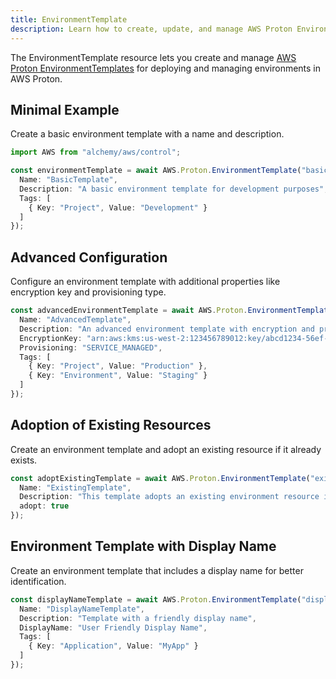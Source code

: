 ```yaml
---
title: EnvironmentTemplate
description: Learn how to create, update, and manage AWS Proton EnvironmentTemplates using Alchemy Cloud Control.
---
```


The EnvironmentTemplate resource lets you create and manage [AWS Proton EnvironmentTemplates](https://docs.aws.amazon.com/proton/latest/userguide/) for deploying and managing environments in AWS Proton.

## Minimal Example

Create a basic environment template with a name and description.

```ts
import AWS from "alchemy/aws/control";

const environmentTemplate = await AWS.Proton.EnvironmentTemplate("basicEnvironmentTemplate", {
  Name: "BasicTemplate",
  Description: "A basic environment template for development purposes",
  Tags: [
    { Key: "Project", Value: "Development" }
  ]
});
```

## Advanced Configuration

Configure an environment template with additional properties like encryption key and provisioning type.

```ts
const advancedEnvironmentTemplate = await AWS.Proton.EnvironmentTemplate("advancedEnvironmentTemplate", {
  Name: "AdvancedTemplate",
  Description: "An advanced environment template with encryption and provisioning options",
  EncryptionKey: "arn:aws:kms:us-west-2:123456789012:key/abcd1234-56ef-78gh-90ij-klmnopqrstuv",
  Provisioning: "SERVICE_MANAGED",
  Tags: [
    { Key: "Project", Value: "Production" },
    { Key: "Environment", Value: "Staging" }
  ]
});
```

## Adoption of Existing Resources

Create an environment template and adopt an existing resource if it already exists.

```ts
const adoptExistingTemplate = await AWS.Proton.EnvironmentTemplate("existingEnvironmentTemplate", {
  Name: "ExistingTemplate",
  Description: "This template adopts an existing environment resource if found.",
  adopt: true
});
```

## Environment Template with Display Name

Create an environment template that includes a display name for better identification.

```ts
const displayNameTemplate = await AWS.Proton.EnvironmentTemplate("displayNameTemplate", {
  Name: "DisplayNameTemplate",
  Description: "Template with a friendly display name",
  DisplayName: "User Friendly Display Name",
  Tags: [
    { Key: "Application", Value: "MyApp" }
  ]
});
```